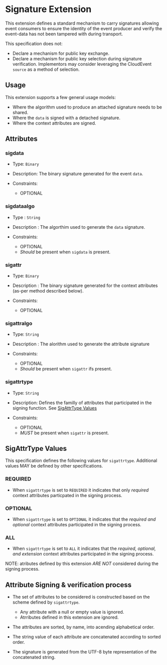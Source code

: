 # Signature Extension

This extension defines a standard mechanism to carry signatures allowing
event consumers to ensure the identity of the event producer and verify
the event-data has not been tampered with during transport.

This specification does not:

- Declare a mechanism for public key exchange.
- Declare a mechanism for public key selection during signature verification.
Implementors may consider leveraging the CloudEvent `source` as a method
of selection.

## Usage

This extension supports a few general usage models:

- Where the algorithm used to produce an attached signature needs to be shared.
- Where the `data` is signed with a detached signature.
- Where the context attributes are signed.

## Attributes

### sigdata

- Type: `Binary`
- Description: The binary signature generated for the event `data`.
- Constraints:

  - OPTIONAL

### sigdataalgo

- Type : `String`
- Description : The algorthim used to generate the `data` signature.
- Constraints:

  - OPTIONAL
  - *Should* be present when `sigdata` is present.

### sigattr

- Type: `Binary`
- Description : The binary signature generated for the context attributes 
(as-per method described below).
- Constraints:

  - OPTIONAL

### sigattralgo

- Type: `String`
- Description : The alorithm used to generate the attribute signature
- Constraints:

  - OPTIONAL
  - *Should* be present when `sigattr` ifs present.

### sigattrtype

- Type: `String`
- Description: Defines the familly of attributes that participated in
the signing function. See [SigAttrType Values](sigattrtype-values)
- Constraints:

  - OPTIONAL
  - *MUST* be present when `sigattr` is present.

## SigAttrType Values

This specification defines the following values for `sigattrtype`. Additional
values MAY be defined by other specifications.

### REQUIRED

- When `sigattrtype` is set to `REQUIRED` it indicates that only *required*
context attributes particpated in the signing process.

### OPTIONAL

- When `sigattrtype` is set to `OPTIONAL` it indicates that the *required
and optional* context attributes participated in the signing process.

### ALL

- When `sigattrtype` is set to `ALL` it indicates that the *required, optional,
and extension* context attributes participated in the signing process.

NOTE: atributes defined by this extension *ARE NOT* considered during the
signing process.

## Attribute Signing & verification process

- The set of attributes to be considered is constructed based on the scheme
defined by `sigattrtype`.

  - Any attribute with a null or empty value is ignored.
  - Atrributes defined in this extension are ignored.

- The attributes are sorted, by name, into acending alphabetical order.

- The string value of each attribute are concatenated according to sorted
order.

- The signature is generated from the UTF-8 byte representation of the
concatenated string.

[rfc4648]: https://tools.ietf.org/html/rfc4648